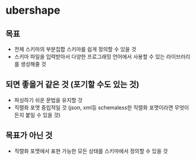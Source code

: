 # ubershape

## 목표
- 전체 스키마의 부분집합 스키마를 쉽게 정의할 수 있을 것
- 스키마 파일을 입력받아서 다양한 프로그래밍 언어에서 사용할 수 있는 라이브러리를 생성해줄 것

## 되면 좋을거 같은 것 (포기할 수도 있는 것)
- 파싱하기 쉬운 문법을 유지할 것
- 직렬화 포맷 중립적일 것 (json, xml등 schemaless한 직렬화 포맷이라면 무엇이든지 붙일 수 있을 것)

## 목표가 아닌 것
- 직렬화 포맷에서 표현 가능한 모든 상태를 스키마에서 정의할 수 있을 것
